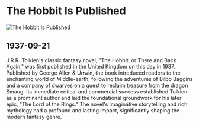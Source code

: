 # The Hobbit Is Published

![The Hobbit Is Published](https://upload.wikimedia.org/wikipedia/en/4/4a/TheHobbit_FirstEdition.jpg)

## 1937-09-21

J.R.R. Tolkien's classic fantasy novel, "The Hobbit, or There and Back Again," was first published in the United Kingdom on this day in 1937. Published by George Allen & Unwin, the book introduced readers to the enchanting world of Middle-earth, following the adventures of Bilbo Baggins and a company of dwarves on a quest to reclaim treasure from the dragon Smaug. Its immediate critical and commercial success established Tolkien as a prominent author and laid the foundational groundwork for his later epic, "The Lord of the Rings." The novel's imaginative storytelling and rich mythology had a profound and lasting impact, significantly shaping the modern fantasy genre.